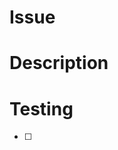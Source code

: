 # Issue

<!-- Jira issue key and link. Entering a SERVER issue will automatically create a link.-->

# Description

<!-- Please include a summary of the changes and the related issue. Be sure to include relevant motivation and context. -->

# Testing

- [ ] <!-- Please describe the tests you ran to verify your changes and include any links to patches. Consider using `evergreen patch` described below.-->

<!--
Available Evergreen Comment Commands
evergreen patch - attempts to create a new PR patch that reruns on each new commit; this is required to create a PR patch when only manual PR testing is enabled
evergreen keep-definitions - reuse the tasks from the previous patch in subsequent patches. Use this after you modify a patch's tasks.
evergreen reset-definitions - reset the patch tasks to the original definition
evergreen refresh - resyncs PR GitHub checks
evergreen help - comments the above info
 -->
